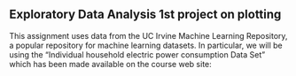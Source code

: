 ## Exploratory Data Analysis 1st project on plotting

This assignment uses data from the UC Irvine Machine Learning Repository, a popular repository for machine learning datasets. In particular, we will be using the “Individual household electric power consumption Data Set” which has been made available on the course web site:

